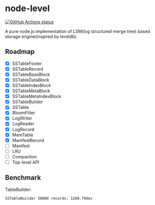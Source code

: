 # node-level


<p align="left">
  <a href="https://github.com/heineiuo/node-level/actions"><img alt="GitHub Actions status" src="https://github.com/heineiuo/node-level/workflows/Node%20CI/badge.svg"></a>
</p>


A pure node.js implementation of LSM(log structured merge tree) based storage engine(inspired by leveldb).

## Roadmap
- [x] SSTableFooter
- [x] SSTableRecord
- [x] SSTableBaseBlock
- [x] SSTableDataBlock
- [x] SSTableIndexBlock
- [x] SSTableMetaBlock
- [x] SSTableMetaIndexBlock
- [x] SSTableBuilder
- [x] SSTable
- [x] BloomFilter
- [x] LogWriter
- [x] LogReader
- [x] LogRecord
- [x] MemTable
- [x] ManifestRecord
- [ ] Manifest
- [ ] LRU
- [ ] Compaction
- [ ] Top-level API

## Benchmark

TableBuilder:
```
SSTableBuilder 50000 records: 1260.794ms
```
